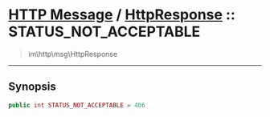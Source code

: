 # [HTTP Message](http.md) / [HttpResponse](http-HttpResponse.md) :: STATUS_NOT_ACCEPTABLE
 > im\http\msg\HttpResponse
____

## Synopsis
```php
public int STATUS_NOT_ACCEPTABLE = 406
```
